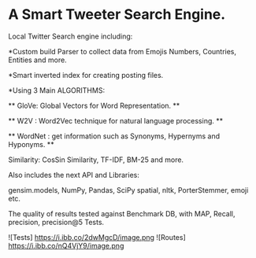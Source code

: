 # A Smart Tweeter Search Engine.

Local Twitter Search engine including:

*Custom build Parser to collect data from Emojis Numbers, Countries, Entities and more.

*Smart inverted index for creating posting files.

*Using 3 Main ALGORITHMS:

** GloVe: Global Vectors for Word Representation. **

** W2V : Word2Vec technique for natural language processing. **

** WordNet : get information such as Synonyms, Hypernyms and Hyponyms. **

Similarity: CosSin Similarity, TF-IDF, BM-25 and more.

Also includes the next API and Libraries:

gensim.models, NumPy, Pandas, SciPy spatial, nltk, PorterStemmer, emoji etc.
 
The quality of results tested against Benchmark DB, with MAP, Recall, precision, precision@5 Tests.

![Tests] https://i.ibb.co/2dwMgcD/image.png
![Routes] https://i.ibb.co/nQ4VjY9/image.png

